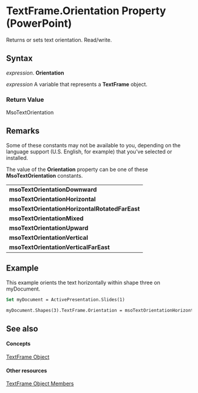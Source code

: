 
# TextFrame.Orientation Property (PowerPoint)

Returns or sets text orientation. Read/write.


## Syntax

 _expression_. **Orientation**

 _expression_ A variable that represents a **TextFrame** object.


### Return Value

MsoTextOrientation


## Remarks

Some of these constants may not be available to you, depending on the language support (U.S. English, for example) that you've selected or installed.

The value of the  **Orientation** property can be one of these **MsoTextOrientation** constants.


||
|:-----|
|**msoTextOrientationDownward**|
|**msoTextOrientationHorizontal**|
|**msoTextOrientationHorizontalRotatedFarEast**|
|**msoTextOrientationMixed**|
|**msoTextOrientationUpward**|
|**msoTextOrientationVertical**|
|**msoTextOrientationVerticalFarEast**|

## Example

This example orients the text horizontally within shape three on myDocument.


```vb
Set myDocument = ActivePresentation.Slides(1)

myDocument.Shapes(3).TextFrame.Orientation = msoTextOrientationHorizontal


```


## See also


#### Concepts


[TextFrame Object](03346e81-71b2-0b9e-843d-fb8aa0e3c868.md)
#### Other resources


[TextFrame Object Members](a3328d9a-799c-b961-4e95-f341a757f7c9.md)

